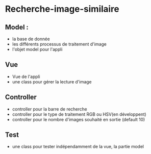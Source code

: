 # Recherche-image-similaire

## Model :
- la base de donnée
- les différents processus de traitement d'image
- l'objet model pour l'appli

## Vue
- Vue de l'appli
- une class pour gérer la lecture d'image

## Controller
- controller pour la barre de recherche
- controller pour le type de traitement RGB ou HSV(en développent)
- controller pour le nombre d'images souhaité en sortie (default 10)

## Test
- une class pour tester indépendamment de la vue, la partie model
